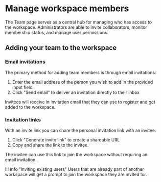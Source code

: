 # Manage workspace members

The Team page serves as a central hub for managing who has access to the workspace. Administrators
are able to invite collaborators, monitor membership status, and manage user permissions.

## Adding your team to the workspace

### Email invitations

The primary method for adding team members is through email invitations:

1. Enter the email address of the person you wish to add in the provided input field
2. Click "Send email" to deliver an invitation directly to their inbox

Invitees will receive in invitation email that they can use to register and get added to the
workspace.

### Invitation links

With an invite link you can share the personal invitation link with an invitee.

1. Click "Generate invite link" to create a shareable URL
2. Copy and share the link to the invitee.

The invitee can use this link to join the workspace without requiring an email invitation.

<!-- dprint-ignore-start -->

!!! info "Inviting existing users"
    Users that are already part of another workspace will get a prompt to join the workspace they are invited for.

<!-- dprint-ignore-end -->
